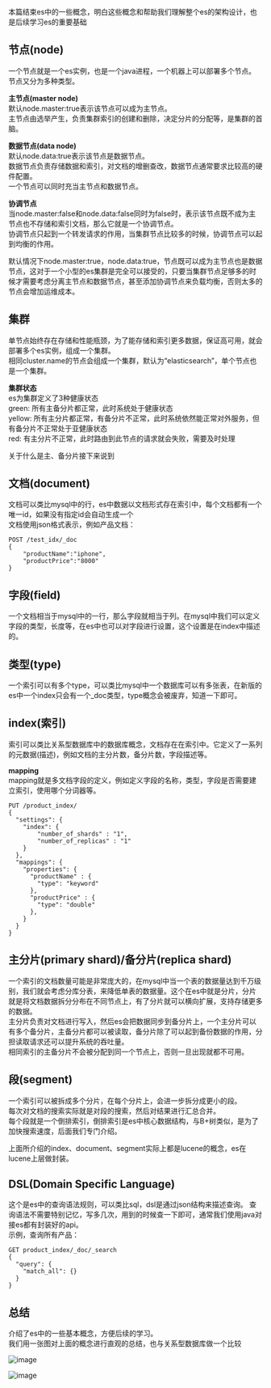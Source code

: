 本篇结束es中的一些概念，明白这些概念和帮助我们理解整个es的架构设计，也是后续学习es的重要基础     

## 节点(node)     
一个节点就是一个es实例，也是一个java进程，一个机器上可以部署多个节点。节点又分为多种类型。  

**主节点(master node)**     
默认node.master:true表示该节点可以成为主节点。   
主节点由选举产生，负责集群索引的创建和删除，决定分片的分配等，是集群的首脑。   

**数据节点(data node)**   
默认node.data:true表示该节点是数据节点。   
数据节点负责存储数据和索引，对文档的增删查改，数据节点通常要求比较高的硬件配置。   
一个节点可以同时充当主节点和数据节点。   

**协调节点**   
当node.master:false和node.data:false同时为false时，表示该节点既不成为主节点也不存储和索引文档，那么它就是一个协调节点。   
协调节点只起到一个转发请求的作用，当集群节点比较多的时候，协调节点可以起到均衡的作用。    

默认情况下node.master:true，node.data:true，节点既可以成为主节点也是数据节点，这对于一个小型的es集群是完全可以接受的，只要当集群节点足够多的时候才需要考虑分离主节点和数据节点，甚至添加协调节点来负载均衡，否则太多的节点会增加运维成本。      

## 集群    
单节点始终存在存储和性能瓶颈，为了能存储和索引更多数据，保证高可用，就会部署多个es实例，组成一个集群。    
相同cluster.name的节点会组成一个集群，默认为“elasticsearch”，单个节点也是一个集群。   

**集群状态**   
es为集群定义了3种健康状态   
green: 所有主备分片都正常，此时系统处于健康状态   
yellow: 所有主分片都正常，有备分片不正常，此时系统依然能正常对外服务，但有备分片不正常处于亚健康状态    
red: 有主分片不正常，此时路由到此节点的请求就会失败，需要及时处理     

关于什么是主、备分片接下来说到    

## 文档(document)    
文档可以类比mysql中的行，es中数据以文档形式存在索引中，每个文档都有一个唯一id，如果没有指定id会自动生成一个    
文档使用json格式表示，例如产品文档：   
```
POST /test_idx/_doc
{
    "productName":"iphone",
    "productPrice":"8000"
}
```

## 字段(field)    
一个文档相当于mysql中的一行，那么字段就相当于列。在mysql中我们可以定义字段的类型，长度等，在es中也可以对字段进行设置，这个设置是在index中描述的。      

## 类型(type)    
一个索引可以有多个type，可以类比mysql中一个数据库可以有多张表，在新版的es中一个index只会有一个_doc类型，type概念会被废弃，知道一下即可。   

## index(索引)   
索引可以类比关系型数据库中的数据库概念，文档存在在索引中。它定义了一系列的元数据(描述)，例如文档的主分片数，备分片数，字段描述等。    

**mapping**    
mapping就是多文档字段的定义，例如定义字段的名称，类型，字段是否需要建立索引，使用哪个分词器等。    
```
PUT /product_index/
{
  "settings": {
    "index": {
        "number_of_shards" : "1",
        "number_of_replicas" : "1"
    }
  },
  "mappings": {
    "properties": {
      "productName" : {
        "type": "keyword"        
      },
      "productPrice" : {
        "type": "double"        
      },
    }
  }
}
```

## 主分片(primary shard)/备分片(replica shard)    
一个索引的文档数量可能是非常庞大的，在mysql中当一个表的数据量达到千万级别，我们就会考虑分库分表，来降低单表的数据量。这个在es中就是分片，分片就是将文档数据拆分分布在不同节点上，有了分片就可以横向扩展，支持存储更多的数据。   
主分片负责对文档进行写入，然后es会把数据同步到备分片上，一个主分片可以有多个备分片，主备分片都可以被读取，备分片除了可以起到备份数据的作用，分担读取请求还可以提升系统的吞吐量。   
相同索引的主备分片不会被分配到同一个节点上，否则一旦出现就都不可用。   

## 段(segment)   
一个索引可以被拆成多个分片，在每个分片上，会进一步拆分成更小的段。   
每次对文档的搜索实际就是对段的搜索，然后对结果进行汇总合并。   
每个段就是一个倒排索引，倒排索引是es中核心数据结构，与B+树类似，是为了加快搜索速度，后面我们专门介绍。    

上面所介绍的index、document、segment实际上都是lucene的概念，es在lucene上层做封装。   

## DSL(Domain Specific Language)    
这个是es中的查询语法规则，可以类比sql，dsl是通过json结构来描述查询。
查询语法不需要特别记忆，写多几次，用到的时候查一下即可，通常我们使用java对接es都有封装好的api。    
示例，查询所有产品：   
```
GET product_index/_doc/_search
{   
  "query": {
    "match_all": {}
  }
}
```

## 总结   
介绍了es中的一些基本概念，方便后续的学习。   
我们用一张图对上面的概念进行直观的总结，也与关系型数据库做一个比较        

![image](1)   

![image](2)   
 

















